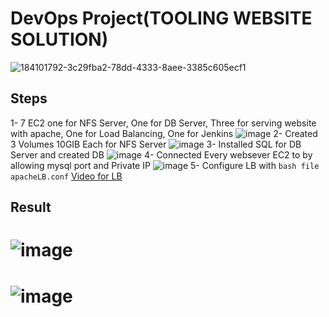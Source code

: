 # DevOps Project(TOOLING WEBSITE SOLUTION)
![184101792-3c29fba2-78dd-4333-8aee-3385c605ecf1](https://github.com/user-attachments/assets/a7c2af19-df0d-420b-8cb5-b03687de88c9)

## Steps
 1- 7 EC2 one for NFS Server, One for DB Server, Three for serving website with apache, One for Load Balancing, One for Jenkins ![image](https://github.com/user-attachments/assets/24c4bb2e-0483-4df7-9a5b-ac7fdf0a7d0d)
 2- Created 3 Volumes 10GIB Each for NFS Server ![image](https://github.com/user-attachments/assets/3747b3e8-e344-4f3a-9ad7-4b639eae7b39)
 3- Installed SQL for DB Server and created DB
 ![image](https://github.com/user-attachments/assets/f60e94cb-54f4-4229-90da-dffc13900481)
 4- Connected Every websever EC2 to by allowing mysql port and Private IP 
 ![image](https://github.com/user-attachments/assets/a4e2e03f-6312-453f-82d1-be334d3d3204)
 5- Configure LB with ```bash file apacheLB.conf```
[Video for LB](https://github.com/user-attachments/assets/a543e169-afa9-473c-8757-b59bbf190c7f)

## Result
 # ![image](https://github.com/user-attachments/assets/aa409a23-8a9b-43de-8498-84a0f4ef72c2)
 # ![image](https://github.com/user-attachments/assets/fb5ff22e-e9d5-4a6d-a656-822f96fdfc4d)

